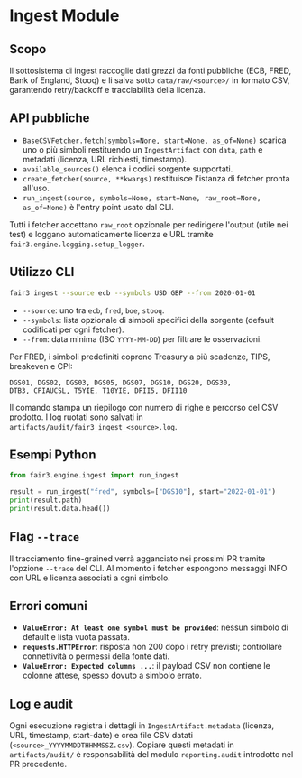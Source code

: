 # Ingest Module

## Scopo
Il sottosistema di ingest raccoglie dati grezzi da fonti pubbliche (ECB, FRED, Bank of England, Stooq) e li salva sotto `data/raw/<source>/` in formato CSV, garantendo retry/backoff e tracciabilità della licenza.

## API pubbliche
- `BaseCSVFetcher.fetch(symbols=None, start=None, as_of=None)` scarica uno o più simboli restituendo un `IngestArtifact` con `data`, `path` e metadati (licenza, URL richiesti, timestamp).
- `available_sources()` elenca i codici sorgente supportati.
- `create_fetcher(source, **kwargs)` restituisce l'istanza di fetcher pronta all'uso.
- `run_ingest(source, symbols=None, start=None, raw_root=None, as_of=None)` è l'entry point usato dal CLI.

Tutti i fetcher accettano `raw_root` opzionale per redirigere l'output (utile nei test) e loggano automaticamente licenza e URL tramite `fair3.engine.logging.setup_logger`.

## Utilizzo CLI
```bash
fair3 ingest --source ecb --symbols USD GBP --from 2020-01-01
```
- `--source`: uno tra `ecb`, `fred`, `boe`, `stooq`.
- `--symbols`: lista opzionale di simboli specifici della sorgente (default codificati per ogni fetcher).
- `--from`: data minima (ISO `YYYY-MM-DD`) per filtrare le osservazioni.

Per FRED, i simboli predefiniti coprono Treasury a più scadenze, TIPS,
breakeven e CPI:

```
DGS01, DGS02, DGS03, DGS05, DGS07, DGS10, DGS20, DGS30,
DTB3, CPIAUCSL, T5YIE, T10YIE, DFII5, DFII10
```

Il comando stampa un riepilogo con numero di righe e percorso del CSV prodotto. I log ruotati sono salvati in `artifacts/audit/fair3_ingest_<source>.log`.

## Esempi Python
```python
from fair3.engine.ingest import run_ingest

result = run_ingest("fred", symbols=["DGS10"], start="2022-01-01")
print(result.path)
print(result.data.head())
```

## Flag `--trace`
Il tracciamento fine-grained verrà agganciato nei prossimi PR tramite l'opzione `--trace` del CLI. Al momento i fetcher espongono messaggi INFO con URL e licenza associati a ogni simbolo.

## Errori comuni
- **`ValueError: At least one symbol must be provided`**: nessun simbolo di default e lista vuota passata.
- **`requests.HTTPError`**: risposta non 200 dopo i retry previsti; controllare connettività o permessi della fonte dati.
- **`ValueError: Expected columns ...`**: il payload CSV non contiene le colonne attese, spesso dovuto a simbolo errato.

## Log e audit
Ogni esecuzione registra i dettagli in `IngestArtifact.metadata` (licenza, URL, timestamp, start-date) e crea file CSV datati (`<source>_YYYYMMDDTHHMMSSZ.csv`). Copiare questi metadati in `artifacts/audit/` è responsabilità del modulo `reporting.audit` introdotto nel PR precedente.

